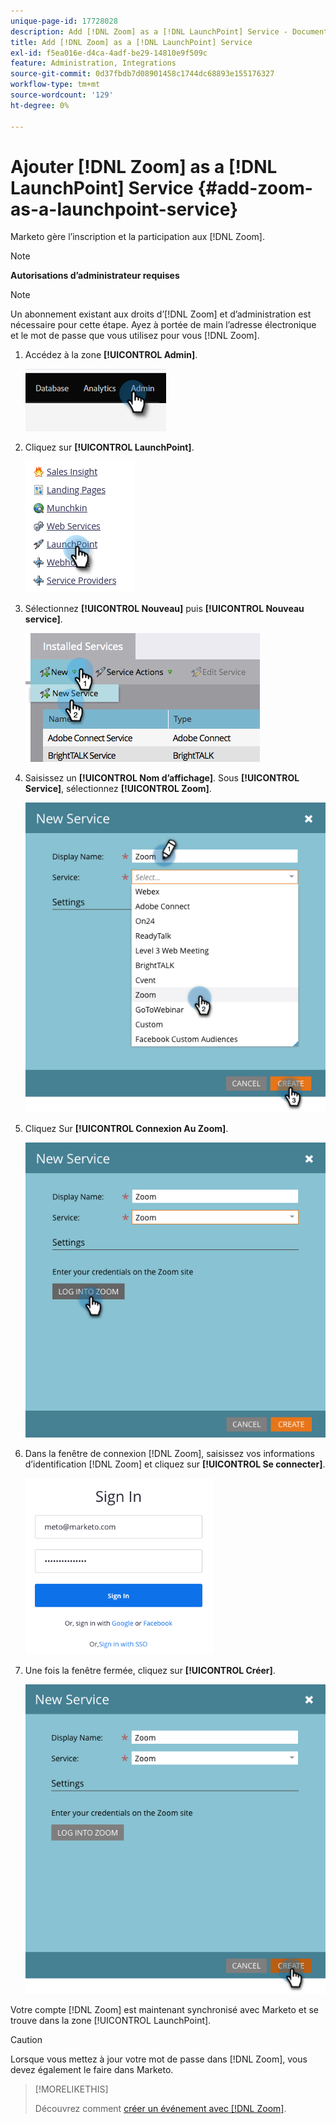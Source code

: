 ```yaml
---
unique-page-id: 17728028
description: Add [!DNL Zoom] as a [!DNL LaunchPoint] Service - Documents Marketo - Documentation du produit
title: Add [!DNL Zoom] as a [!DNL LaunchPoint] Service
exl-id: f5ea016e-d4ca-4adf-be29-14810e9f509c
feature: Administration, Integrations
source-git-commit: 0d37fbdb7d08901458c1744dc68893e155176327
workflow-type: tm+mt
source-wordcount: '129'
ht-degree: 0%

---
```


# Ajouter [!DNL Zoom] as a [!DNL LaunchPoint] Service {#add-zoom-as-a-launchpoint-service}

Marketo gère l’inscription et la participation aux [!DNL Zoom].

>[!NOTE]
>
>**Autorisations d’administrateur requises**

>[!NOTE]
>
>Un abonnement existant aux droits d’[!DNL Zoom] et d’administration est nécessaire pour cette étape. Ayez à portée de main l’adresse électronique et le mot de passe que vous utilisez pour vous [!DNL Zoom].

1. Accédez à la zone **[!UICONTROL Admin]**.

   ![](assets/add-zoom-as-a-launchpoint-service-1.png)

1. Cliquez sur **[!UICONTROL LaunchPoint]**.

   ![](assets/add-zoom-as-a-launchpoint-service-2.png)

1. Sélectionnez **[!UICONTROL Nouveau]** puis **[!UICONTROL Nouveau service]**.

   ![](assets/add-zoom-as-a-launchpoint-service-3.png)

1. Saisissez un **[!UICONTROL Nom d’affichage]**. Sous **[!UICONTROL Service]**, sélectionnez **[!UICONTROL Zoom]**.

   ![](assets/add-zoom-as-a-launchpoint-service-4.png)

1. Cliquez Sur **[!UICONTROL Connexion Au Zoom]**.

   ![](assets/add-zoom-as-a-launchpoint-service-5.png)

1. Dans la fenêtre de connexion [!DNL Zoom], saisissez vos informations d’identification [!DNL Zoom] et cliquez sur **[!UICONTROL Se connecter]**.

   ![](assets/add-zoom-as-a-launchpoint-service-6.png)

1. Une fois la fenêtre fermée, cliquez sur **[!UICONTROL Créer]**.

   ![](assets/add-zoom-as-a-launchpoint-service-7.png)

Votre compte [!DNL Zoom] est maintenant synchronisé avec Marketo et se trouve dans la zone [!UICONTROL LaunchPoint].

>[!CAUTION]
>
>Lorsque vous mettez à jour votre mot de passe dans [!DNL Zoom], vous devez également le faire dans Marketo.

>[!MORELIKETHIS]
>
>Découvrez comment [&#x200B; créer un événement avec  [!DNL Zoom]](/help/marketo/product-docs/demand-generation/events/create-an-event/create-an-event-with-zoom.md).
